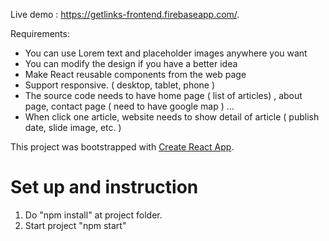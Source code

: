 Live demo : https://getlinks-frontend.firebaseapp.com/.

Requirements: 
 - You can use Lorem text and placeholder images anywhere you want
 - You can modify the design if you have a better idea
 - Make React​ reusable components from the web page
 - Support responsive. ( desktop, tablet, phone )
 - The source code needs to have home page ( list of articles) , about page, contact
page ( need to have google map ) ...
 - When click one article, website needs to show detail of article ( publish date,
slide image, etc. )

This project was bootstrapped with [Create React App](https://github.com/facebook/create-react-app).

# Set up and instruction
 1. Do "npm install" at project folder.
 2. Start project "npm start"
